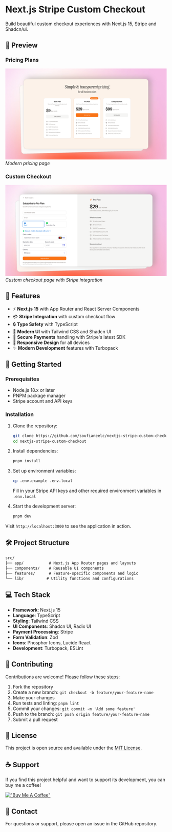 # Next.js Stripe Custom Checkout

Build beautiful custom checkout experiences with Next.js 15, Stripe and Shadcn/ui.

## 📸 Preview

### Pricing Plans

![Pricing Plans Preview](/public/preview-plans.png)
_Modern pricing page_

### Custom Checkout

![Custom Checkout Preview](/public/preview-checkout.png)
_Custom checkout page with Stripe integration_

## 🌟 Features

- ⚡️ **Next.js 15** with App Router and React Server Components
- 💳 **Stripe Integration** with custom checkout flow
- 🔒 **Type Safety** with TypeScript
- 🎨 **Modern UI** with Tailwind CSS and Shadcn UI
- 🔐 **Secure Payments** handling with Stripe's latest SDK
- 📱 **Responsive Design** for all devices
- ✨ **Modern Development** features with Turbopack

## 🚀 Getting Started

### Prerequisites

- Node.js 18.x or later
- PNPM package manager
- Stripe account and API keys

### Installation

1. Clone the repository:

   ```bash
   git clone https://github.com/soufianeelc/nextjs-stripe-custom-checkout.git
   cd nextjs-stripe-custom-checkout
   ```

2. Install dependencies:

   ```bash
   pnpm install
   ```

3. Set up environment variables:

   ```bash
   cp .env.example .env.local
   ```

   Fill in your Stripe API keys and other required environment variables in `.env.local`

4. Start the development server:
   ```bash
   pnpm dev
   ```

Visit `http://localhost:3000` to see the application in action.

## 🛠 Project Structure

```
src/
├── app/           # Next.js App Router pages and layouts
├── components/    # Reusable UI components
├── features/      # Feature-specific components and logic
└── lib/          # Utility functions and configurations
```

## 💻 Tech Stack

- **Framework**: Next.js 15
- **Language**: TypeScript
- **Styling**: Tailwind CSS
- **UI Components**: Shadcn UI, Radix UI
- **Payment Processing**: Stripe
- **Form Validation**: Zod
- **Icons**: Phosphor Icons, Lucide React
- **Development**: Turbopack, ESLint

## 🤝 Contributing

Contributions are welcome! Please follow these steps:

1. Fork the repository
2. Create a new branch: `git checkout -b feature/your-feature-name`
3. Make your changes
4. Run tests and linting: `pnpm lint`
5. Commit your changes: `git commit -m 'Add some feature'`
6. Push to the branch: `git push origin feature/your-feature-name`
7. Submit a pull request

## 📝 License

This project is open source and available under the [MIT License](LICENSE).

## ☕ Support

If you find this project helpful and want to support its development, you can buy me a coffee!

[!["Buy Me A Coffee"](https://www.buymeacoffee.com/assets/img/custom_images/orange_img.png)](https://www.buymeacoffee.com/soufianeelc)

## 📧 Contact

For questions or support, please open an issue in the GitHub repository.
